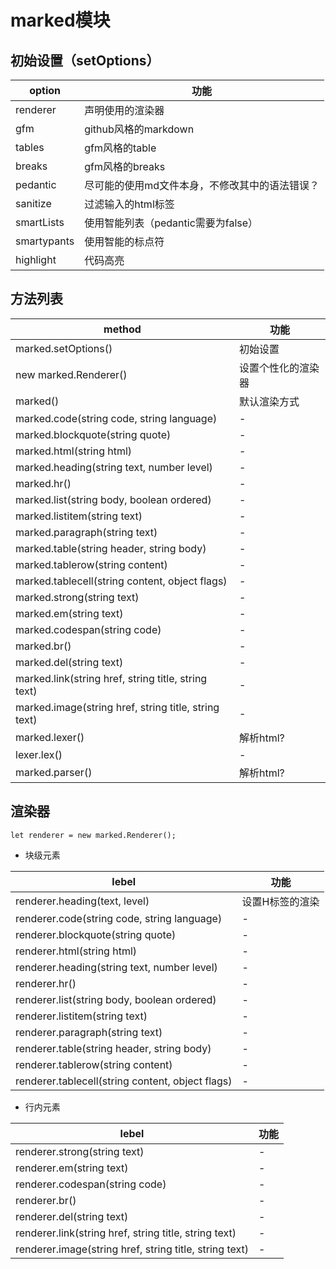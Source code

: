 # marked模块

## 初始设置（setOptions）

option      | 功能
----------- | ------------------------
renderer    | 声明使用的渲染器
gfm         | github风格的markdown
tables      | gfm风格的table
breaks      | gfm风格的breaks
pedantic    | 尽可能的使用md文件本身，不修改其中的语法错误？
sanitize    | 过滤输入的html标签
smartLists  | 使用智能列表（pedantic需要为false）
smartypants | 使用智能的标点符
highlight   | 代码高亮

## 方法列表

method                                               | 功能
---------------------------------------------------- | ---------
marked.setOptions()                                  | 初始设置
new marked.Renderer()                                | 设置个性化的渲染器
marked()                                             | 默认渲染方式
marked.code(string code, string language)            | -
marked.blockquote(string quote)                      | -
marked.html(string html)                             | -
marked.heading(string text, number level)            | -
marked.hr()                                          | -
marked.list(string body, boolean ordered)            | -
marked.listitem(string text)                         | -
marked.paragraph(string text)                        | -
marked.table(string header, string body)             | -
marked.tablerow(string content)                      | -
marked.tablecell(string content, object flags)       | -
marked.strong(string text)                           | -
marked.em(string text)                               | -
marked.codespan(string code)                         | -
marked.br()                                          | -
marked.del(string text)                              | -
marked.link(string href, string title, string text)  | -
marked.image(string href, string title, string text) | -
marked.lexer()                                       | 解析html?
lexer.lex()                                          | -
marked.parser()                                      | 解析html?

## 渲染器

```
let renderer = new marked.Renderer();
```

- 块级元素

lebel                                            | 功能
------------------------------------------------ | --------
renderer.heading(text, level)                    | 设置H标签的渲染
renderer.code(string code, string language)      | -
renderer.blockquote(string quote)                | -
renderer.html(string html)                       | -
renderer.heading(string text, number level)      | -
renderer.hr()                                    | -
renderer.list(string body, boolean ordered)      | -
renderer.listitem(string text)                   | -
renderer.paragraph(string text)                  | -
renderer.table(string header, string body)       | -
renderer.tablerow(string content)                | -
renderer.tablecell(string content, object flags) | -

- 行内元素

lebel                                                  | 功能
------------------------------------------------------ | --
renderer.strong(string text)                           | -
renderer.em(string text)                               | -
renderer.codespan(string code)                         | -
renderer.br()                                          | -
renderer.del(string text)                              | -
renderer.link(string href, string title, string text)  | -
renderer.image(string href, string title, string text) | -
